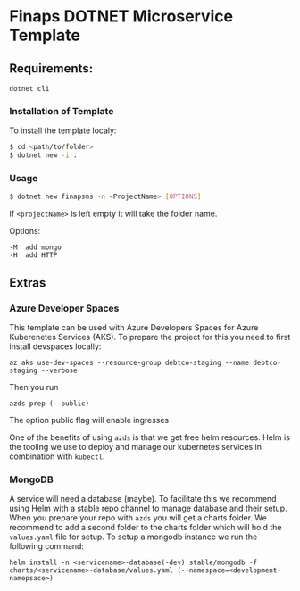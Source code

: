 # Finaps DOTNET Microservice Template

## Requirements:

`dotnet cli`

### Installation of Template

To install the template localy:

```sh
$ cd <path/to/folder>
$ dotnet new -i .
```

### Usage

```sh
$ dotnet new finapsms -n <ProjectName> [OPTIONS]
```

If `<projectName>` is left empty it will take the folder name.

Options:

```
-M  add mongo
-H  add HTTP
```

## Extras

### Azure Developer Spaces

This template can be used with Azure Developers Spaces for Azure Kuberenetes Services (AKS). To prepare the project for this you need to first install devspaces locally:

```shell
az aks use-dev-spaces --resource-group debtco-staging --name debtco-staging --verbose
```

Then you run

```shell
azds prep (--public)
```

The option public flag will enable ingresses

One of the benefits of using `azds` is that we get free helm resources. Helm is the tooling we use to deploy and manage our kubernetes services in combination with `kubectl`.

### MongoDB

A service will need a database (maybe). To facilitate this we recommend using Helm with a stable repo channel to manage database and their setup. When you prepare your repo with `azds` you will get a charts folder. We recommend to add a second folder to the charts folder which will hold the `values.yaml` file for setup. To setup a mongodb instance we run the following command:

```shell
helm install -n <servicename>-database(-dev) stable/mongodb -f charts/<servicename>-database/values.yaml (--namespace=<development-namepsace>)
```
